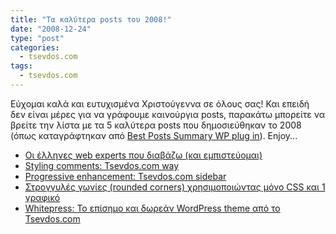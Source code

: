 ```yaml
---
title: "Τα καλύτερα posts του 2008!"
date: "2008-12-24"
type: "post"
categories:
  - tsevdos.com
tags:
  - tsevdos.com
---
```


Εύχομαι καλά και ευτυχισμένα Χριστούγεννα σε όλους σας! Και επειδή δεν είναι μέρες για να γράφουμε καινούργια posts, παρακάτω μπορείτε να βρείτε την λίστα με τα 5 καλύτερα posts που δημοσιεύθηκαν το 2008 (όπως καταγράφτηκαν από [Best Posts Summary WP plug in](http://helpdeskgeek.com/wp-best-posts-summary/ "WP Best Posts Summary plug in")). Enjoy...

- [Οι έλληνες web experts που διαβάζω (και εμπιστεύομαι)](http://www.tsevdos.com/2008/03/31/greek-web-experts-i-read-and-trust/ "Οι έλληνες web experts που διαβάζω (και εμπιστεύομαι)")
- [Styling comments: Tsevdos.com way](http://www.tsevdos.com/2008/05/27/styling-comments-tsevdos-com-way/ "Styling comments: Tsevdos.com way")
- [Progressive enhancement: Tsevdos.com sidebar](http://www.tsevdos.com/2008/08/29/progressive-enhancement-tsevdoscom-sidebar/ "Progressive enhancement: Tsevdos.com sidebar")
- [Στρογγυλές γωνίες (rounded corners) χρησιμοποιώντας μόνο CSS και 1 γραφικό](http://www.tsevdos.com/2008/07/10/rounded-coreners-using-pure-css-and-just-one-image/ "Στρογγυλές γωνίες (rounded corners) χρησιμοποιώντας μόνο CSS και 1 γραφικό")
- [Whitepress: Το επίσημο και δωρεάν WordPress theme από το Tsevdos.com](http://www.tsevdos.com/2008/06/10/whitepress-tsevdos-com-official-wordpress-theme/ "Whitepress: Το επίσημο και δωρεάν WordPress theme από το Tsevdos.com")
